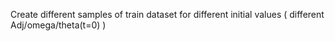 Create different samples of train dataset for different initial values ( different Adj/omega/theta(t=0) )
